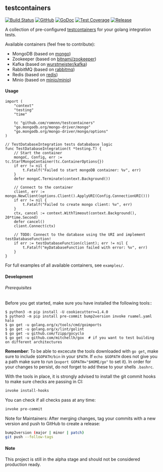 ## testcontainers

[![Build Status](https://travis-ci.com/romnnn/testcontainers.svg?branch=master)](https://travis-ci.com/romnnn/testcontainers)
[![GitHub](https://img.shields.io/github/license/romnnn/testcontainers)](https://github.com/romnnn/testcontainers)
[![GoDoc](https://godoc.org/github.com/romnnn/testcontainers?status.svg)](https://godoc.org/github.com/romnnn/testcontainers)  [![Test Coverage](https://codecov.io/gh/romnnn/testcontainers/branch/master/graph/badge.svg)](https://codecov.io/gh/romnnn/testcontainers)
[![Release](https://img.shields.io/github/release/romnnn/testcontainers)](https://github.com/romnnn/testcontainers/releases/latest)

A collection of pre-configured [testcontainers](https://github.com/testcontainers/testcontainers-go) for your golang integration tests.

Available containers (feel free to contribute):
- MongoDB (based on [mongo](https://hub.docker.com/_/mongo))
- Zookeeper (based on [bitnami/zookeeper](https://hub.docker.com/r/bitnami/zookeeper))
- Kafka (based on [wurstmeister/kafka](https://hub.docker.com/r/wurstmeister/kafka))
- RabbitMQ (based on [rabbitmq](https://hub.docker.com/_/rabbitmq))
- Redis (based on [redis](https://hub.docker.com/_/redis/))
- Minio (based on [minio/minio](https://hub.docker.com/r/minio/minio))

#### Usage

```golang
import (
	"context"
	"testing"
	"time"

	tc "github.com/romnnn/testcontainers"
	"go.mongodb.org/mongo-driver/mongo"
	"go.mongodb.org/mongo-driver/mongo/options"
)

// TestDatabaseIntegration tests datababase logic
func TestDatabaseIntegration(t *testing.T) {
	// Start the container
	mongoC, Config, err := tc.StartMongoContainer(tc.ContainerOptions{})
	if err != nil {
		t.Fatalf("Failed to start mongoDB container: %v", err)
	}
	defer mongoC.Terminate(context.Background())

	// Connect to the container
	client, err := mongo.NewClient(options.Client().ApplyURI(Config.ConnectionURI()))
	if err != nil {
		t.Fatalf("Failed to create mongo client: %v", err)
	}
	ctx, cancel := context.WithTimeout(context.Background(), 20*time.Second)
	defer cancel()
	client.Connect(ctx)

	// TODO: Connect to the database using the URI and implement testDatabaseFunction!
	if err := testDatabaseFunction(client); err != nil {
		t.Fatalf("myDatabaseFunction failed with error: %v", err)
	}
}
```

For full examples of all available containers, see `examples/`.


#### Development

######  Prerequisites

Before you get started, make sure you have installed the following tools::

    $ python3 -m pip install -U cookiecutter>=1.4.0
    $ python3 -m pip install pre-commit bump2version invoke ruamel.yaml halo
    $ go get -u golang.org/x/tools/cmd/goimports
    $ go get -u golang.org/x/lint/golint
    $ go get -u github.com/fzipp/gocyclo
    $ go get -u github.com/mitchellh/gox  # if you want to test building on different architectures

**Remember**: To be able to excecute the tools downloaded with `go get`, 
make sure to include `$GOPATH/bin` in your `$PATH`.
If `echo $GOPATH` does not give you a path make sure to run
(`export GOPATH="$HOME/go"` to set it). In order for your changes to persist, 
do not forget to add these to your shells `.bashrc`.

With the tools in place, it is strongly advised to install the git commit hooks to make sure checks are passing in CI:
```bash
invoke install-hooks
```

You can check if all checks pass at any time:
```bash
invoke pre-commit
```

Note for Maintainers: After merging changes, tag your commits with a new version and push to GitHub to create a release:
```bash
bump2version (major | minor | patch)
git push --follow-tags
```

#### Note

This project is still in the alpha stage and should not be considered production ready.
